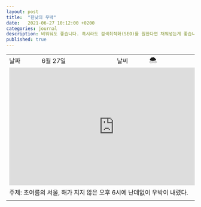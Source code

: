 ```yaml
---
layout: post
title:  "한낮의 우박"
date:   2021-06-27 10:12:00 +0200
categories: journal
description: 비워둬도 좋습니다. 혹시라도 검색최적화(SEO)를 원한다면 채워넣는게 좋습니다.
published: true
---
```



<table>

  <tr>
    <td style="width: 15%;" >날짜</td>
    <td style="width: 35%;" >6월 27일</td>
    <td style="width: 15%;" >날씨</td>
    <td style="width: 35%;" > &#127784; </td>
  </tr>
  <tr><td colspan=4> 

<iframe width="560" height="315" src="https://www.youtube.com/embed/p2Wst28KvBs" title="YouTube video player" frameborder="0" allow="accelerometer; autoplay; clipboard-write; encrypted-media; gyroscope; picture-in-picture" allowfullscreen></iframe>
</td></tr>
  <tr><td colspan=4> 주제: 초여름의 서울, 해가 지지 않은 오후 6시에 난데없이 우박이 내렸다. </td></tr>
  <tr><td colspan=4 class="notes">

</td></tr>
</table>


